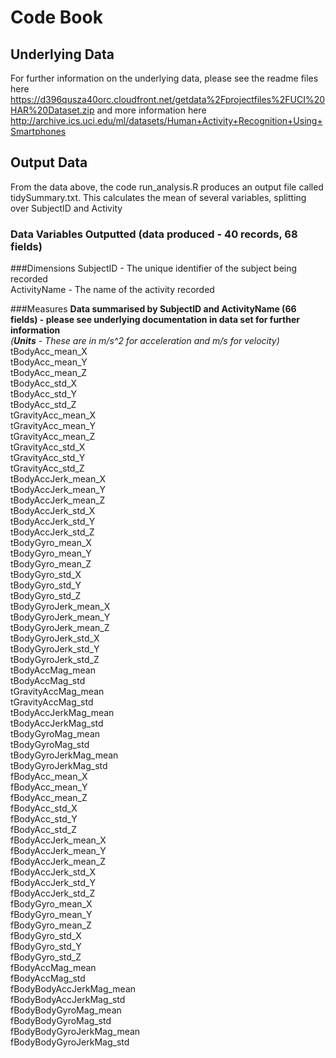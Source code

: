 # Code Book

## Underlying Data
For further information on the underlying data, please see the readme files here https://d396qusza40orc.cloudfront.net/getdata%2Fprojectfiles%2FUCI%20HAR%20Dataset.zip and more information here http://archive.ics.uci.edu/ml/datasets/Human+Activity+Recognition+Using+Smartphones

## Output Data
From the data above, the code run_analysis.R produces an output file called tidySummary.txt. This calculates the mean of several variables, splitting over SubjectID and Activity

### Data Variables Outputted __(data produced - 40 records, 68 fields)__  
###Dimensions
  SubjectID - The unique identifier of the subject being recorded  
  ActivityName - The name of the activity recorded  

###Measures
__Data summarised by SubjectID and ActivityName (66 fields) - please see underlying documentation in data set for further information__  
_(__Units__ - These are in m/s^2 for acceleration and m/s for velocity)_  
  tBodyAcc_mean_X  
  tBodyAcc_mean_Y  
  tBodyAcc_mean_Z  
  tBodyAcc_std_X  
  tBodyAcc_std_Y  
  tBodyAcc_std_Z  
  tGravityAcc_mean_X  
  tGravityAcc_mean_Y  
  tGravityAcc_mean_Z  
  tGravityAcc_std_X  
  tGravityAcc_std_Y  
  tGravityAcc_std_Z  
  tBodyAccJerk_mean_X  
  tBodyAccJerk_mean_Y  
  tBodyAccJerk_mean_Z  
  tBodyAccJerk_std_X  
  tBodyAccJerk_std_Y  
  tBodyAccJerk_std_Z  
  tBodyGyro_mean_X  
  tBodyGyro_mean_Y  
  tBodyGyro_mean_Z  
  tBodyGyro_std_X  
  tBodyGyro_std_Y  
  tBodyGyro_std_Z  
  tBodyGyroJerk_mean_X  
  tBodyGyroJerk_mean_Y  
  tBodyGyroJerk_mean_Z  
  tBodyGyroJerk_std_X  
  tBodyGyroJerk_std_Y  
  tBodyGyroJerk_std_Z  
  tBodyAccMag_mean  
  tBodyAccMag_std  
  tGravityAccMag_mean  
  tGravityAccMag_std  
  tBodyAccJerkMag_mean  
  tBodyAccJerkMag_std  
  tBodyGyroMag_mean  
  tBodyGyroMag_std  
  tBodyGyroJerkMag_mean  
  tBodyGyroJerkMag_std  
  fBodyAcc_mean_X  
  fBodyAcc_mean_Y  
  fBodyAcc_mean_Z  
  fBodyAcc_std_X  
  fBodyAcc_std_Y  
  fBodyAcc_std_Z  
  fBodyAccJerk_mean_X  
  fBodyAccJerk_mean_Y  
  fBodyAccJerk_mean_Z  
  fBodyAccJerk_std_X  
  fBodyAccJerk_std_Y  
  fBodyAccJerk_std_Z  
  fBodyGyro_mean_X  
  fBodyGyro_mean_Y  
  fBodyGyro_mean_Z  
  fBodyGyro_std_X  
  fBodyGyro_std_Y  
  fBodyGyro_std_Z  
  fBodyAccMag_mean  
  fBodyAccMag_std  
  fBodyBodyAccJerkMag_mean  
  fBodyBodyAccJerkMag_std  
  fBodyBodyGyroMag_mean  
  fBodyBodyGyroMag_std  
  fBodyBodyGyroJerkMag_mean  
  fBodyBodyGyroJerkMag_std  
